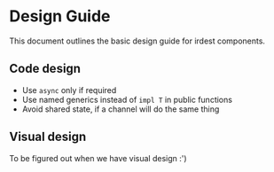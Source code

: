 # Design Guide

This document outlines the basic design guide for irdest components.


## Code design

* Use `async` only if required
* Use named generics instead of `impl T` in public functions
* Avoid shared state, if a channel will do the same thing


## Visual design

To be figured out when we have visual design :')
